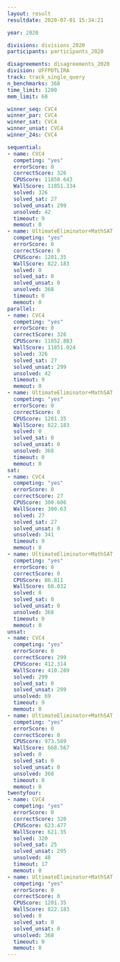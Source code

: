 ```yaml
---
layout: result
resultdate: 2020-07-01 15:34:21

year: 2020

divisions: divisions_2020
participants: participants_2020

disagreements: disagreements_2020
division: UFFPDTLIRA
track: track_single_query
n_benchmarks: 368
time_limit: 1200
mem_limit: 60

winner_seq: CVC4
winner_par: CVC4
winner_sat: CVC4
winner_unsat: CVC4
winner_24s: CVC4

sequential:
- name: CVC4
  competing: "yes"
  errorScore: 0
  correctScore: 326
  CPUScore: 11850.643
  WallScore: 11851.334
  solved: 326
  solved_sat: 27
  solved_unsat: 299
  unsolved: 42
  timeout: 9
  memout: 0
- name: UltimateEliminator+MathSAT
  competing: "yes"
  errorScore: 0
  correctScore: 0
  CPUScore: 1201.35
  WallScore: 822.183
  solved: 0
  solved_sat: 0
  solved_unsat: 0
  unsolved: 368
  timeout: 0
  memout: 0
parallel:
- name: CVC4
  competing: "yes"
  errorScore: 0
  correctScore: 326
  CPUScore: 11852.883
  WallScore: 11851.024
  solved: 326
  solved_sat: 27
  solved_unsat: 299
  unsolved: 42
  timeout: 9
  memout: 0
- name: UltimateEliminator+MathSAT
  competing: "yes"
  errorScore: 0
  correctScore: 0
  CPUScore: 1201.35
  WallScore: 822.183
  solved: 0
  solved_sat: 0
  solved_unsat: 0
  unsolved: 368
  timeout: 0
  memout: 0
sat:
- name: CVC4
  competing: "yes"
  errorScore: 0
  correctScore: 27
  CPUScore: 300.606
  WallScore: 300.63
  solved: 27
  solved_sat: 27
  solved_unsat: 0
  unsolved: 341
  timeout: 9
  memout: 0
- name: UltimateEliminator+MathSAT
  competing: "yes"
  errorScore: 0
  correctScore: 0
  CPUScore: 86.811
  WallScore: 60.032
  solved: 0
  solved_sat: 0
  solved_unsat: 0
  unsolved: 368
  timeout: 0
  memout: 0
unsat:
- name: CVC4
  competing: "yes"
  errorScore: 0
  correctScore: 299
  CPUScore: 412.314
  WallScore: 410.289
  solved: 299
  solved_sat: 0
  solved_unsat: 299
  unsolved: 69
  timeout: 9
  memout: 0
- name: UltimateEliminator+MathSAT
  competing: "yes"
  errorScore: 0
  correctScore: 0
  CPUScore: 973.589
  WallScore: 668.567
  solved: 0
  solved_sat: 0
  solved_unsat: 0
  unsolved: 368
  timeout: 0
  memout: 0
twentyfour:
- name: CVC4
  competing: "yes"
  errorScore: 0
  correctScore: 320
  CPUScore: 623.477
  WallScore: 621.35
  solved: 320
  solved_sat: 25
  solved_unsat: 295
  unsolved: 48
  timeout: 17
  memout: 0
- name: UltimateEliminator+MathSAT
  competing: "yes"
  errorScore: 0
  correctScore: 0
  CPUScore: 1201.35
  WallScore: 822.183
  solved: 0
  solved_sat: 0
  solved_unsat: 0
  unsolved: 368
  timeout: 0
  memout: 0
---
```

